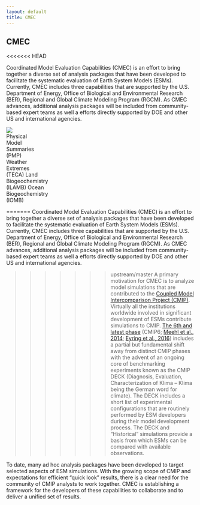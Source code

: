 ```yaml
---
layout: default
title: CMEC
---
```


## CMEC

<<<<<<< HEAD
<div class="row">
    <p class="col-sm-12 col-lg-5">
    Coordinated Model Evaluation Capabilities (CMEC) is an effort to bring together a diverse set of analysis packages that have been developed to facilitate the systematic evaluation of Earth System Models (ESMs). Currently, CMEC includes three capabilities that are supported by the U.S. Department of Energy, Office of Biological and Environmental Research (BER), Regional and Global Climate Modeling Program (RGCM). As CMEC advances, additional analysis packages will be included from community-based expert teams as well a efforts directly supported by DOE and other US and international agencies.
    </p>
    <div id="infographic-container" class="col-sm-12 col-lg-7">
    <img src="{{site.baseurl}}/assets/images/infographic.png">
    <div id="infographic-pmp"
        class="infographic-clickable text-center" 
        role="button"
        data-toggle="popover"
        data-target="#pmp-popover-content"
        title="PCMDI Metrics Package">Physical<br>Model<br>Summaries<br>(PMP)</div>
    <a id="infographic-teca" class="infographic-clickable text-center">Weather<br>Extremes<br>(TECA)</a>
    <a id="infographic-ilamb" class="infographic-clickable text-center">Land<br>Biogeochemistry<br>(ILAMB)</a>
    <a id="infographic-iomb" class="infographic-clickable text-center">Ocean<br>Biogeochemistry<br>(IOMB)</a>
    </div>
</div>

=======
Coordinated Model Evaluation Capabilities (CMEC) is an effort to bring together a diverse set of analysis packages that have been developed to facilitate the systematic evaluation of Earth System Models (ESMs). Currently, CMEC includes three capabilities that are supported by the U.S. Department of Energy, Office of Biological and Environmental Research (BER), Regional and Global Climate Modeling Program (RGCM). As CMEC advances, additional analysis packages will be included from community-based expert teams as well a efforts directly supported by DOE and other US and international agencies.
 
>>>>>>> upstream/master
A primary motivation for CMEC is to analyze model simulations that are contributed to the <a href="https://www.wcrp-climate.org/wgcm-cmip">Coupled Model Intercomparison Project (CMIP)</a>. Virtually all the institutions worldwide involved in significant development of ESMs contribute simulations to CMIP. <a href="https://www.wcrp-climate.org/wgcm-cmip/wgcm-cmip6">The 6th and latest phase</a> (CMIP6; <a href="https://dx.doi.org/10.1002/2014EO090001">Meehl et al., 2014</a>; <a href="https://dx.doi.org/10.5194/gmd-9-1937-2016">Eyring et al., 2016</a>) includes a partial but fundamental shift away from distinct CMIP phases with the advent of an ongoing core of benchmarking experiments known as the CMIP DECK (Diagnosis, Evaluation, Characterization of Klima – Klima being the German word for climate). The DECK includes a short list of experimental configurations that are routinely performed by ESM developers during their model development process. The DECK and “Historical” simulations provide a basis from which ESMs can be compared with available observations.
 
To date, many ad hoc analysis packages have been developed to target selected aspects of ESM simulations. With the growing scope of CMIP and expectations for efficient “quick look” results, there is a clear need for the community of CMIP analysts to work together. CMEC is establishing a framework for the developers of these capabilities to collaborate and to deliver a unified set of results.
